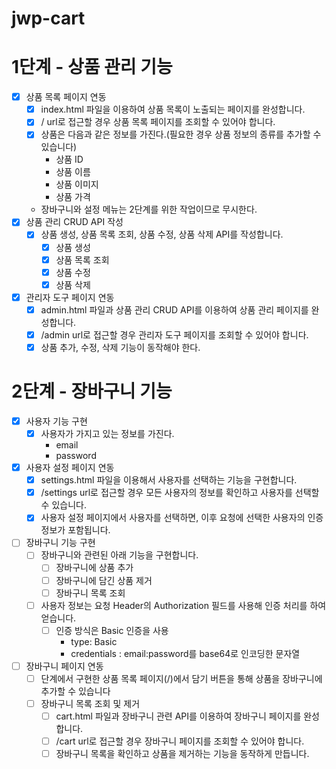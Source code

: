 # jwp-cart

# 1단계 - 상품 관리 기능

* [x] 상품 목록 페이지 연동
  * [x] index.html 파일을 이용하여 상품 목록이 노출되는 페이지를 완성합니다.
  * [x] / url로 접근할 경우 상품 목록 페이지를 조회할 수 있어야 합니다.
  * [x] 상품은 다음과 같은 정보를 가진다.(필요한 경우 상품 정보의 종류를 추가할 수 있습니다)
    - 상품 ID
    - 상품 이름
    - 상품 이미지
    - 상품 가격
  * 장바구니와 설정 메뉴는 2단계를 위한 작업이므로 무시한다.
* [x] 상품 관리 CRUD API 작성
  * [x] 상품 생성, 상품 목록 조회, 상품 수정, 상품 삭제 API를 작성합니다.
    * [x] 상품 생성
    * [x] 상품 목록 조회
    * [x] 상품 수정
    * [x] 상품 삭제
* [x] 관리자 도구 페이지 연동
  * [x] admin.html 파일과 상품 관리 CRUD API를 이용하여 상품 관리 페이지를 완성합니다.
  * [x] /admin url로 접근할 경우 관리자 도구 페이지를 조회할 수 있어야 합니다.
  * [x] 상품 추가, 수정, 삭제 기능이 동작해야 한다.

# 2단계 - 장바구니 기능

* [x] 사용자 기능 구현
  * [x] 사용자가 가지고 있는 정보를 가진다.
    * email
    * password
* [x] 사용자 설정 페이지 연동
  * [x] settings.html 파일을 이용해서 사용자를 선택하는 기능을 구현합니다.
  * [x] /settings url로 접근할 경우 모든 사용자의 정보를 확인하고 사용자를 선택할 수 있습니다.
  * [x] 사용자 설정 페이지에서 사용자를 선택하면, 이후 요청에 선택한 사용자의 인증 정보가 포함됩니다.
* [ ] 장바구니 기능 구현
  * [ ] 장바구니와 관련된 아래 기능을 구현합니다.
    * [ ] 장바구니에 상품 추가
    * [ ] 장바구니에 담긴 상품 제거
    * [ ] 장바구니 목록 조회
  * [ ] 사용자 정보는 요청 Header의 Authorization 필드를 사용해 인증 처리를 하여 얻습니다.
    * [ ] 인증 방식은 Basic 인증을 사용
      * type: Basic
      * credentials : email:password를 base64로 인코딩한 문자열
* [ ] 장바구니 페이지 연동
  * [ ] 단계에서 구현한 상품 목록 페이지(/)에서 담기 버튼을 통해 상품을 장바구니에 추가할 수 있습니다
  * [ ] 장바구니 목록 조회 및 제거
    * [ ] cart.html 파일과 장바구니 관련 API를 이용하여 장바구니 페이지를 완성합니다.
    * [ ] /cart url로 접근할 경우 장바구니 페이지를 조회할 수 있어야 합니다.
    * [ ] 장바구니 목록을 확인하고 상품을 제거하는 기능을 동작하게 만듭니다.
